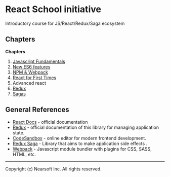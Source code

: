 # React School initiative

Introductory course for JS/React/Redux/Saga ecosystem

## Chapters

**Chapters**

1. [Javascript Fundamentals](https://github.com/Nearsoft/react-school/tree/master/1-Javascript)
2. [New ES6 features](https://github.com/Nearsoft/react-school/tree/master/2-ES6-features)
3. [NPM & Webpack](https://github.com/Nearsoft/react-school/tree/master/3-Webpack)
4. [React for First Times](https://github.com/Nearsoft/react-school/tree/master/4-React-first-times)
5. Advanced react
6. [Redux](https://github.com/Nearsoft/react-school/tree/master/6-Redux)
7. [Sagas](https://github.com/Nearsoft/react-school/tree/master/7-Sagas)

## General References

- [React Docs](https://reactjs.org/docs/getting-started.html) - official documentation
- [Redux](https://redux.js.org/) - official documentation of this library for managing application state.
- [CodeSandbox](https://codesandbox.io/) - online editor for modern frontend development.
- [Redux Saga](https://redux-saga.js.org/) - Library that aims to make application side effects .
- [Webpack](https://webpack.js.org/) - Javascript module bundler with plugins for CSS, SASS, HTML, etc.

---

Copyright (c) Nearsoft Inc. All rights reserved.
